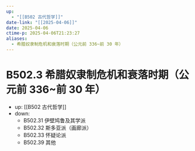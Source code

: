 ```yaml
---
up:
  - "[[B502 古代哲学]]"
date-link: "[[2025-04-06]]"
date: 2025-04-06
ctime-p: 2025-04-06T21:23:27
aliases:
  - 希腊奴隶制危机和衰落时期（公元前 336~前 30 年）
---
```


# B502.3 希腊奴隶制危机和衰落时期（公元前 336~前 30 年）

- up: [[B502 古代哲学]]
- down:	
	- B502.31 伊壁鸠鲁及其学派
	- B502.32 斯多亚派（画廊派）
	- B502.33 怀疑论派
	- B502.39 其他
	
